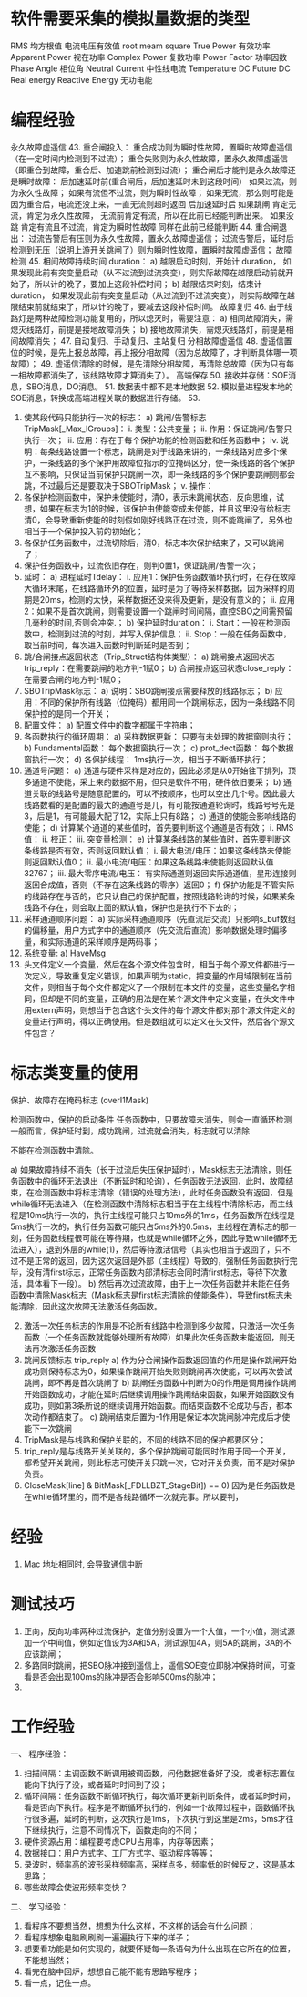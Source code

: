 # 软件需要采集的模拟量数据的类型

RMS                      均方根值         电流电压有效值 root meam square
True Power            有效功率
Apparent Power      视在功率
Complex Power      复数功率
Power Factor          功率因数
Phase Angle            相位角
Neutral Current       中性线电流
Temperature DC
Future DC
Real energy
Reactive Energy      无功电能

# 编程经验

永久故障虚遥信
43.    重合闸投入：
重合成功则为瞬时性故障，置瞬时故障虚遥信（在一定时间内检测到不过流）；
重合失败则为永久性故障，置永久故障虚遥信（即重合到故障，重合后、加速跳前检测到过流）；
重合闸后才能判是永久故障还是瞬时故障：
后加速延时前(重合闸后，后加速延时未到这段时间）
如果过流，则为永久性故障；
如果有流但不过流，则为瞬时性故障；
如果无流，那么则可能是因为重合后，电流还没上来，一直无流则超时返回
    后加速延时后
        如果跳闸
肯定无流，肯定为永久性故障，
无流前肯定有流，所以在此前已经能判断出来。
        如果没跳
            肯定有流且不过流，肯定为瞬时性故障
            同样在此前已经能判断
44.    重合闸退出：
过流告警后有压则为永久性故障，置永久故障虚遥信；
过流告警后，延时后检测到无压（说明上游开关跳闸了）则为瞬时性故障，置瞬时故障虚遥信；
故障检测
45.    相间故障持续时间 duration：
a)    越限启动时刻，开始计 duration， 如果发现此前有突变量启动（从不过流到过流突变），则实际故障在越限启动前就开始了，所以计的晚了，要加上这段补偿时间；
b)    越限结束时刻，结束计 duration， 如果发现此前有突变量启动（从过流到不过流突变），则实际故障在越限结束前就结束了，所以计的晚了，要减去这段补偿时间。
故障复归
46.    由于线路灯是两种故障检测功能复用的，所以熄灭时，需要注意：
a)    相间故障消失，需熄灭线路灯，前提是接地故障消失；
b)    接地故障消失，需熄灭线路灯，前提是相间故障消失；
47.    自动复归、手动复归、主站复归
分相故障虚遥信
48.    虚遥信置位的时候，是先上报总故障，再上报分相故障（因为总故障了，才判断具体哪一项故障）；
49.    虚遥信清除的时候，是先清除分相故障，再清除总故障（因为只有每一相故障都消失了，该线路故障才算消失了）。
高端保存
50.    接收并存储：SOE消息，SBO消息，DO消息。
51.    数据表中都不是本地数据
52.    模拟量进程发本地的SOE消息，转换成高端进程关联的数据进行存储。
53.

1.    使某段代码只能执行一次的标志：
a)    跳闸/告警标志TripMask[_Max_IGroups]：
i.    类型：公共变量；
ii.    作用：保证跳闸/告警只执行一次；
iii.    应用：存在于每个保护功能的检测函数和任务函数中；
iv.    说明：每条线路设置一个标志，跳闸是对于线路来讲的，一条线路对应多个保护，一条线路的多个保护用故障位指示的位掩码区分，使一条线路的各个保护互不影响，只保证当前保护只跳闸一次，即一条线路的多个保护要跳闸则都会跳，不过最后还是要取决于SBOTripMask；
v.    操作：
1.    各保护检测函数中，保护未使能时，清0，表示未跳闸状态，反向思维，试想，如果在标志为1的时候，该保护由使能变成未使能，并且这里没有给标志清0，会导致重新使能的时刻假如刚好线路正在过流，则不能跳闸了，另外也相当于一个保护投入前的初始化；
2.    各保护任务函数中，过流切除后，清0，标志本次保护结束了，又可以跳闸了；
3.    保护任务函数中，过流依旧存在，则判0置1，保证跳闸/告警一次；
2.    延时：
a)    进程延时Tdelay：
i.    应用1：保护任务函数循环执行时，在存在故障大循环末尾，在线路循环外的位置，延时是为了等待采样数据，因为采样的周期是20ms，检测的太快，采样数据还没来得及更新，是没有意义的；
ii.    应用2：如果不是首次跳闸，则需要设置一个跳闸时间间隔，直控SBO之间需预留几毫秒的时间,否则会冲突.；
b)    保护延时duration：
i.    Start：一般在检测函数中，检测到过流的时刻，并写入保护信息；
ii.    Stop：一般在任务函数中，取当前时间，每次进入函数时判断延时是否到；
3.    跳/合闸接点返回状态（Trip_Struct结构体类型）：
a)    跳闸接点返回状态trip_reply：在需要跳闸的地方判-1赋0；
b)    合闸接点返回状态close_reply：在需要合闸的地方判-1赋0；
4.    SBOTripMask标志：
a)    说明：SBO跳闸接点需要释放的线路标志；
b)    应用：不同的保护所有线路（位掩码）都用同一个跳闸标志，因为一条线路不同保护控的是同一个开关；
5.    配置文件：
a)    配置文件中的数字都属于字符串；
6.    各函数执行的循环周期：
a)    采样数据更新：        只要有未处理的数据窗则执行；
b)    Fundamental函数：    每个数据窗执行一次；
c)    prot_dect函数：        每个数据窗执行一次；
d)    各保护线程：        1ms执行一次，相当于不断循环执行；
7.    通道号问题：
a)    通道与硬件采样是对应的，因此必须是从0开始往下排列，顶多通道不使能，采上来的数据不用，但只是软件不用，硬件依旧要采；
b)    通道关联的线路号是随意配置的，可以不按顺序，也可以空出几个号。因此最大线路数看的是配置的最大的通道号是几，有可能按通道轮询时，线路号号先是3，后是1，有可能最大配了12，实际上只有8路；
c)    通道的使能会影响线路的使能；
d)    计算某个通道的某些值时，首先要判断这个通道是否有效；
i.    RMS值：
ii.    校正：
iii.    突变量检测：
e)    计算某条线路的某些值时，首先要判断这条线路是否有效，否则返回默认值；
i.    最大电流/电压：如果这条线路未使能则返回默认值0；
ii.    最小电流/电压：如果这条线路未使能则返回默认值32767；
iii.    最大零序电流/电压：    有实际通道则返回实际通道值，星形连接则返回合成值，否则（不存在这条线路的零序）返回0；
f)    保护功能是不管实际的线路存在与否的，它只认自己的保护配置，按照线路轮询的时候，如果某条线路不存在，则会取上面的默认值，保护也是执行不下去的；
8.    采样通道顺序问题：
a)    实际采样通道顺序（先直流后交流）只影响s_buf数组的偏移量，用户方式字中的通道顺序（先交流后直流）影响数据处理时偏移量，和实际通道的采样顺序是两码事；
9.    系统变量:
a)    HaveMsg
10.    头文件定义一个变量，然后在各个源文件包含时，相当于每个源文件都进行一次定义，导致重复定义错误，如果声明为static，把变量的作用域限制在当前文件，则相当于每个文件都定义了一个限制在本文件的变量，这些变量名字相同，但却是不同的变量，正确的用法是在某个源文件中定义变量，在头文件中用extern声明，则想当于包含这个头文件的每个源文件都对那个源文件定义的变量进行声明，得以正确使用。但是数组就可以定义在头文件，然后各个源文件包含？

# 标志类变量的使用

保护、故障存在掩码标志 (overI1Mask)

检测函数中，保护的启动条件
任务函数中，只要故障未消失，则会一直循环检测
一般而言，保护延时到，成功跳闸，过流就会消失，标志就可以清除

不能在检测函数中清除。

a)    如果故障持续不消失（长于过流后失压保护延时），Mask标志无法清除，则任务函数中的循环无法退出（不断延时和轮询），任务函数无法返回，此时，故障结束，在检测函数中将标志清除（错误的处理方法），此时任务函数没有返回，但是while循环无法进入（在检测函数中清除标志相当于在主线程中清除标志，而主线程是10ms执行一次的，执行主线程可能只占10ms外的1ms，任务函数所在线程是5ms执行一次的，执行任务函数可能只占5ms外的0.5ms，主线程在清标志的那一刻，任务函数线程很可能在等待期，也就是while循环之外，因此导致while循环无法进入），退到外层的while(1)，然后等待激活信号（其实也相当于返回了，只不过不是正常的返回，因为这次返回是外部（主线程）导致的，强制任务函数执行完毕，没有清first标志，正常任务函数内部清标志会同时清first标志，等待下次激活，具体看下一段）。
b)    然后再次过流故障，由于上一次任务函数并未能在任务函数中清除Mask标志（Mask标志是first标志清除的使能条件），导致first标志未能清除，因此这次故障无法激活任务函数。

2.    激活一次任务标志的作用是不论所有线路中检测到多少故障，只激活一次任务函数（一个任务函数就能够处理所有故障）如果此次任务函数未能返回，则无法再次激活任务函数
3.    跳闸反馈标志 trip_reply
a)    作为分合闸操作函数返回值的作用是操作跳闸开始成功则保持标志为0，如果操作跳闸开始失败则跳闸再次使能，可以再次尝试跳闸，即不再是首次跳闸了
b)    跳闸任务函数中判断为0的作用是调用操作跳闸开始函数成功，才能在延时后继续调用操作跳闸结束函数，如果开始函数没有成功，则如第3条所说的继续调用开始函数。而结束函数不论成功与否，都本次动作都结束了。
c)    跳闸结束后置为-1作用是保证本次跳闸脉冲完成后才使能下一次跳闸
4.    TripMask是与线路和保护关联的，不同的线路不同的保护都要区分；
5.    trip_reply是与线路开关关联的，多个保护跳闸可能同时作用于同一个开关，都希望开关跳闸，则此标志可使开关只跳一次，它对开关负责，而不是对保护负责。
6.   CloseMask[line] & BitMask[_FDLLBZT_StageBit]) == 0)
因为是任务函数是在while循环里的，而不是各线路循环一次就完事。所以要判，

# 经验

1. Mac 地址相同时, 会导致通信中断

# 测试技巧

1.    正向，反向功率两种过流保护，定值分别设置为一个大值，一个小值，测试源加一个中间值，例如定值设为3A和5A，测试源加4A，则5A的跳闸，3A的不应该跳闸；
2.    多路同时跳闸，把SBO脉冲接到遥信上，遥信SOE变位即脉冲保持时间，可查看是否会出现100ms的脉冲是否会影响500ms的脉冲；
3.

# 工作经验

一、    程序经验：
1.    扫描间隔：主调函数不断调用被调函数，问他数据准备好了没，或者标志置位能向下执行了没，或者延时时间到了没；
2.    循环间隔：任务函数不断循环执行，每次循环更新判断条件，或者延时时间，看是否向下执行。程序是不断循环执行的，例如一个故障过程中，函数循环执行很多遍，延时的判断，这次执行是1ms，下次执行到这里是2ms，5ms才往下继续执行，注意不同情况下，函数走向的不同；
3.    硬件资源占用：编程要考虑CPU占用率，内存等因素；
4.    数据接口：用户方式字、工厂方式字、驱动程序等等；
5.    录波时，频率高的波形采样频率高，采样点多，频率低的时候反之，这是基本思路；
6.    哪些故障会使波形频率变快？

二、    学习经验：
1.    看程序不要想当然，想想为什么这样，不这样的话会有什么问题；
2.    看程序想象电脑刷刷刷一遍遍执行下来的样子；
3.    想要看功能是如何实现的，就要怀疑每一条语句为什么出现在它所在的位置，不能想当然；
4.    看完在脑中回炉，想想自己能不能有思路写程序；
5.    看一点，记住一点。
